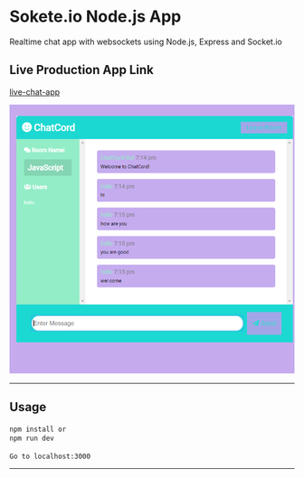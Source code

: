 # Sokete.io Node.js App
Realtime chat app with websockets using Node.js, Express and Socket.io 

## Live Production App Link
[live-chat-app](https://live-chat-appp.herokuapp.com/)



![App img](slide/i.png)




---
## Usage
```
npm install or
npm run dev

Go to localhost:3000
```
---
